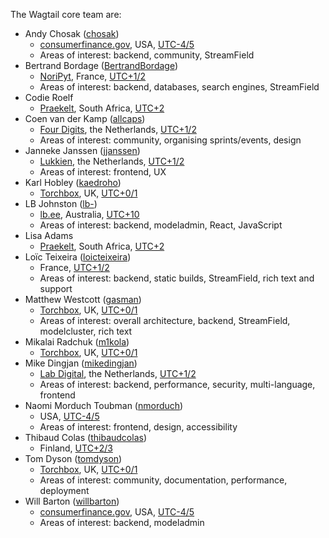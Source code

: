 The Wagtail core team are:

- Andy Chosak
  ([chosak](https://github.com/chosak))
  - [consumerfinance.gov](https://www.consumerfinance.gov),
    USA,
    [UTC-4/5](https://www.timeanddate.com/time/zone/usa/new-york)
  - Areas of interest: backend, community, StreamField
- Bertrand Bordage
  ([BertrandBordage](https://github.com/BertrandBordage))
  - [NoriPyt](https://noripyt.com),
    France,
    [UTC+1/2](https://www.timeanddate.com/worldclock/france/paris)
  - Areas of interest: backend, databases, search engines, StreamField
- Codie Roelf
  - [Praekelt](https://www.praekelt.org/),
    South Africa,
    [UTC+2](https://www.timeanddate.com/worldclock/south-africa/cape-town)
- Coen van der Kamp
  ([allcaps](https://github.com/allcaps))
  - [Four Digits](https://www.fourdigits.nl/),
    the Netherlands,
    [UTC+1/2](https://www.timeanddate.com/worldclock/netherlands/amsterdam)
  - Areas of interest: community, organising sprints/events, design
- Janneke Janssen
  ([jjanssen](https://github.com/jjanssen))
  - [Lukkien](https://www.lukkien.com),
    the Netherlands,
    [UTC+1/2](https://www.timeanddate.com/worldclock/netherlands/amsterdam)
  - Areas of interest: frontend, UX
- Karl Hobley
  ([kaedroho](https://github.com/kaedroho))
  - [Torchbox](https://www.torchbox.com),
    UK,
    [UTC+0/1](https://www.timeanddate.com/worldclock/uk/oxford)
- LB Johnston
  ([lb-](https://github.com/lb-))
  - [lb.ee](https://lb.ee),
    Australia,
    [UTC+10](https://www.timeanddate.com/worldclock/australia/brisbane)
  - Areas of interest: backend, modeladmin, React, JavaScript
- Lisa Adams
  - [Praekelt](https://www.praekelt.org/),
    South Africa,
    [UTC+2](https://www.timeanddate.com/worldclock/south-africa/cape-town)
- Loïc Teixeira
  ([loicteixeira](https://github.com/loicteixeira))
  - France,
    [UTC+1/2](https://www.timeanddate.com/worldclock/france/paris)
  - Areas of interest: backend, static builds, StreamField, rich text and support
- Matthew Westcott
  ([gasman](https://github.com/gasman))
  - [Torchbox](https://www.torchbox.com),
    UK,
    [UTC+0/1](https://www.timeanddate.com/worldclock/uk/oxford)
  - Areas of interest: overall architecture, backend, StreamField, modelcluster, rich text
- Mikalai Radchuk
  ([m1kola](https://github.com/m1kola))
  - [Torchbox](https://www.torchbox.com),
    UK,
    [UTC+0/1](https://www.timeanddate.com/worldclock/uk/oxford)
- Mike Dingjan
  ([mikedingjan](https://github.com/mikedingjan))
  - [Lab Digital](http://www.labdigital.nl),
    the Netherlands,
    [UTC+1/2](https://www.timeanddate.com/worldclock/netherlands/amsterdam)
  - Areas of interest: backend, performance, security, multi-language, frontend
- Naomi Morduch Toubman
  ([nmorduch](https://github.com/nmorduch))
  - USA,
    [UTC-4/5](https://www.timeanddate.com/time/zone/usa/new-york)
  - Areas of interest: frontend, design, accessibility
- Thibaud Colas
  ([thibaudcolas](https://github.com/thibaudcolas))
  - Finland,
    [UTC+2/3](https://www.timeanddate.com/time/zone/finland/helsinki)
- Tom Dyson
  ([tomdyson](https://github.com/tomdyson))
  - [Torchbox](https://www.torchbox.com),
    UK,
    [UTC+0/1](https://www.timeanddate.com/worldclock/uk/oxford)
  - Areas of interest: community, documentation, performance, deployment
- Will Barton
  ([willbarton](https://github.com/willbarton))
  - [consumerfinance.gov](https://www.consumerfinance.gov),
    USA,
    [UTC-4/5](https://www.timeanddate.com/time/zone/usa/new-york)
  - Areas of interest: backend, modeladmin
